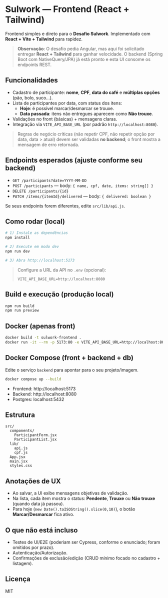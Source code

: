 # Sulwork — Frontend (React + Tailwind)

Frontend simples e direto para o **Desafio Sulwork**. Implementado com **React + Vite + Tailwind** para rapidez.

> **Observação**: O desafio pedia Angular, mas aqui foi solicitado entregar **React + Tailwind** para ganhar velocidade. O backend (Spring Boot com NativeQuery/JPA) já está pronto e esta UI consome os endpoints REST.

## Funcionalidades

- Cadastro de participante: **nome**, **CPF**, **data do café** e **múltiplas opções** (pão, bolo, suco…).
- Lista de participantes por data, com status dos itens:
  - **Hoje**: é possível marcar/desmarcar se trouxe.
  - **Data passada**: itens não entregues aparecem como **Não trouxe**.
- Validações no front (básicas) + mensagens claras.
- Integração via `VITE_API_BASE_URL` (por padrão `http://localhost:8080`).

> Regras de negócio críticas (não repetir CPF, não repetir opção por data, data > atual) devem ser validadas **no backend**; o front mostra a mensagem de erro retornada.

## Endpoints esperados (ajuste conforme seu backend)

- `GET /participants?date=YYYY-MM-DD`
- `POST /participants` — body: `{ name, cpf, date, items: string[] }`
- `DELETE /participants/{id}`
- `PATCH /items/{itemId}/delivered` — body: `{ delivered: boolean }`

Se seus endpoints forem diferentes, edite `src/lib/api.js`.

## Como rodar (local)

```bash
# 1) Instale as dependências
npm install

# 2) Execute em modo dev
npm run dev

# 3) Abra http://localhost:5173
```

> Configure a URL da API no `.env` (opcional):
>
> ```env
> VITE_API_BASE_URL=http://localhost:8080
> ```

## Build e execução (produção local)

```bash
npm run build
npm run preview
```

## Docker (apenas front)

```bash
docker build -t sulwork-frontend .
docker run -it --rm -p 5173:80 -e VITE_API_BASE_URL=http://localhost:8080 sulwork-frontend
```

## Docker Compose (front + backend + db)

Edite o serviço `backend` para apontar para o seu projeto/imagem.

```bash
docker compose up --build
```

- Frontend: http://localhost:5173  
- Backend: http://localhost:8080  
- Postgres: localhost:5432

## Estrutura

```
src/
  components/
    ParticipantForm.jsx
    ParticipantList.jsx
  lib/
    api.js
    cpf.js
  App.jsx
  main.jsx
  styles.css
```

## Anotações de UX

- Ao salvar, a UI exibe mensagens objetivas de validação.
- Na lista, cada item mostra o status: **Pendente**, **Trouxe** ou **Não trouxe** (quando data já passou).
- Para hoje (`new Date().toISOString().slice(0,10)`), o botão **Marcar/Desmarcar** fica ativo.

## O que **não** está incluso

- Testes de UI/E2E (poderiam ser Cypress, conforme o enunciado; foram omitidos por prazo).
- Autenticação/Autorização.
- Confirmações de exclusão/edição (CRUD mínimo focado no cadastro + listagem).

## Licença

MIT
